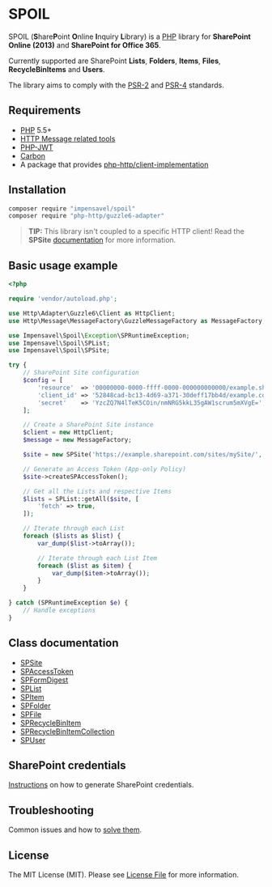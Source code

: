 # SPOIL
SPOIL (**S**hare**P**oint **O**nline **I**nquiry **L**ibrary) is a [PHP](http://www.php.net) library for **SharePoint Online (2013)** and **SharePoint for Office 365**.

Currently supported are SharePoint **Lists**, **Folders**, **Items**, **Files**, **RecycleBinItems** and **Users**.

The library aims to comply with the [PSR-2][] and [PSR-4][] standards.

[PSR-2]: https://github.com/php-fig/fig-standards/blob/master/accepted/PSR-2-coding-style-guide.md
[PSR-4]: https://github.com/php-fig/fig-standards/blob/master/accepted/PSR-4-autoloader.md

## Requirements
* [PHP](http://www.php.net) 5.5+
* [HTTP Message related tools](https://packagist.org/packages/php-http/message)
* [PHP-JWT](https://packagist.org/packages/firebase/php-jwt)
* [Carbon](https://packagist.org/packages/nesbot/carbon)
* A package that provides [php-http/client-implementation](https://packagist.org/providers/php-http/client-implementation)

## Installation
``` bash
composer require "impensavel/spoil"
composer require "php-http/guzzle6-adapter"
```
>**TIP:** This library isn't coupled to a specific HTTP client! Read the **SPSite** [documentation](docs/SPSite.md) for more information.

## Basic usage example
```php
<?php

require 'vendor/autoload.php';

use Http\Adapter\Guzzle6\Client as HttpClient;
use Http\Message\MessageFactory\GuzzleMessageFactory as MessageFactory;

use Impensavel\Spoil\Exception\SPRuntimeException;
use Impensavel\Spoil\SPList;
use Impensavel\Spoil\SPSite;

try {
    // SharePoint Site configuration
    $config = [
        'resource'  => '00000000-0000-ffff-0000-000000000000/example.sharepoint.com@09g7c3b0-f0d4-416d-39a7-09671ab91f64',
        'client_id' => '52848cad-bc13-4d69-a371-30deff17bb4d/example.com@09g7c3b0-f0d4-416d-39a7-09671ab91f64',
        'secret'    => 'YzcZQ7N4lTeK5COin/nmNRG5kkL35gAW1scrum5mXVgE=',
    ];

    // Create a SharePoint Site instance
    $client = new HttpClient;
    $message = new MessageFactory;

    $site = new SPSite('https://example.sharepoint.com/sites/mySite/', $config, $client, $message);

    // Generate an Access Token (App-only Policy)
    $site->createSPAccessToken();

    // Get all the Lists and respective Items 
    $lists = SPList::getAll($site, [
        'fetch' => true,
    ]);

    // Iterate through each List
    foreach ($lists as $list) {
        var_dump($list->toArray());

        // Iterate through each List Item
        foreach ($list as $item) {
            var_dump($item->toArray());
        }
    }

} catch (SPRuntimeException $e) {
    // Handle exceptions
}
```

## Class documentation
- [SPSite](docs/SPSite.md)
- [SPAccessToken](docs/SPAccessToken.md)
- [SPFormDigest](docs/SPFormDigest.md)
- [SPList](docs/SPList.md)
- [SPItem](docs/SPItem.md)
- [SPFolder](docs/SPFolder.md)
- [SPFile](docs/SPFile.md)
- [SPRecycleBinItem](docs/SPRecycleBinItem.md)
- [SPRecycleBinItemCollection](docs/SPRecycleBinItemCollection.md)
- [SPUser](docs/SPUser.md)

## SharePoint credentials
[Instructions](docs/Credentials.md) on how to generate SharePoint credentials.

## Troubleshooting
Common issues and how to [solve them](docs/Troubleshooting.md).

## License
The MIT License (MIT). Please see [License File](LICENSE.md) for more information.
